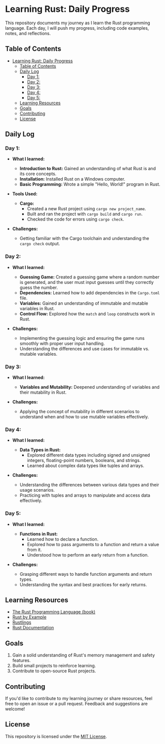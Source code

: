 # Learning Rust: Daily Progress

This repository documents my journey as I learn the Rust programming language. Each day, I will push my progress, including code examples, notes, and reflections.

## Table of Contents

- [Learning Rust: Daily Progress](#learning-rust-daily-progress)
  - [Table of Contents](#table-of-contents)
  - [Daily Log](#daily-log)
    - [Day 1:](#day-1)
    - [Day 2:](#day-2)
    - [Day 3:](#day-3)
    - [Day 4:](#day-4)
    - [Day 5:](#day-5)
  - [Learning Resources](#learning-resources)
  - [Goals](#goals)
  - [Contributing](#contributing)
  - [License](#license)


## Daily Log

### Day 1:
- **What I learned:**
  - **Introduction to Rust:** Gained an understanding of what Rust is and its core concepts.
  - **Installation:** Installed Rust on a Windows computer.
  - **Basic Programming:** Wrote a simple "Hello, World!" program in Rust.

- **Tools Used:**
  - **Cargo:**
    - Created a new Rust project using `cargo new project_name`.
    - Built and ran the project with `cargo build` and `cargo run`.
    - Checked the code for errors using `cargo check`.

- **Challenges:**
  - Getting familiar with the Cargo toolchain and understanding the `cargo check` output.

### Day 2:
- **What I learned:**
  - **Guessing Game:** Created a guessing game where a random number is generated, and the user must input guesses until they correctly guess the number.
  - **Dependencies:** Learned how to add dependencies in the `Cargo.toml` file.
  - **Variables:** Gained an understanding of immutable and mutable variables in Rust.
  - **Control Flow:** Explored how the `match` and `loop` constructs work in Rust.

- **Challenges:**
  - Implementing the guessing logic and ensuring the game runs smoothly with proper user input handling.
  - Understanding the differences and use cases for immutable vs. mutable variables.

### Day 3:
- **What I learned:**
  - **Variables and Mutability:** Deepened understanding of variables and their mutability in Rust.

- **Challenges:**
  - Applying the concept of mutability in different scenarios to understand when and how to use mutable variables effectively.


### Day 4:
- **What I learned:**
  - **Data Types in Rust:**
    - Explored different data types including signed and unsigned integers, floating-point numbers, booleans, and strings.
    - Learned about complex data types like tuples and arrays.

- **Challenges:**
  - Understanding the differences between various data types and their usage scenarios.
  - Practicing with tuples and arrays to manipulate and access data effectively.

### Day 5:
- **What I learned:**
  - **Functions in Rust:**
    - Learned how to declare a function.
    - Explored how to pass arguments to a function and return a value from it.
    - Understood how to perform an early return from a function.

- **Challenges:**
  - Grasping different ways to handle function arguments and return types.
  - Understanding the syntax and best practices for early returns.

## Learning Resources

- [The Rust Programming Language (book)](https://doc.rust-lang.org/book/)
- [Rust by Example](https://doc.rust-lang.org/rust-by-example/)
- [Rustlings](https://github.com/rust-lang/rustlings)
- [Rust Documentation](https://doc.rust-lang.org/)

## Goals

1. Gain a solid understanding of Rust's memory management and safety features.
2. Build small projects to reinforce learning.
3. Contribute to open-source Rust projects.

## Contributing

If you'd like to contribute to my learning journey or share resources, feel free to open an issue or a pull request. Feedback and suggestions are welcome!

## License

This repository is licensed under the [MIT License](LICENSE).
